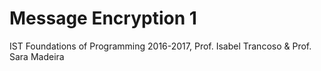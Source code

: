 # Message Encryption 1

IST Foundations of Programming 2016-2017, Prof. Isabel Trancoso & Prof. Sara Madeira